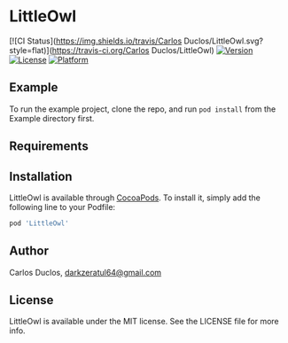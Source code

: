 # LittleOwl

[![CI Status](https://img.shields.io/travis/Carlos Duclos/LittleOwl.svg?style=flat)](https://travis-ci.org/Carlos Duclos/LittleOwl)
[![Version](https://img.shields.io/cocoapods/v/LittleOwl.svg?style=flat)](https://cocoapods.org/pods/LittleOwl)
[![License](https://img.shields.io/cocoapods/l/LittleOwl.svg?style=flat)](https://cocoapods.org/pods/LittleOwl)
[![Platform](https://img.shields.io/cocoapods/p/LittleOwl.svg?style=flat)](https://cocoapods.org/pods/LittleOwl)

## Example

To run the example project, clone the repo, and run `pod install` from the Example directory first.

## Requirements

## Installation

LittleOwl is available through [CocoaPods](https://cocoapods.org). To install
it, simply add the following line to your Podfile:

```ruby
pod 'LittleOwl'
```

## Author

Carlos Duclos, darkzeratul64@gmail.com

## License

LittleOwl is available under the MIT license. See the LICENSE file for more info.
